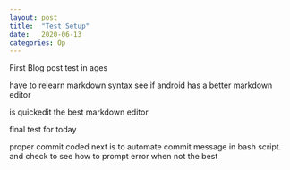 ```yaml
---
layout: post
title:  "Test Setup"
date:   2020-06-13 
categories: Op
---
```


First Blog post test in ages


have to relearn markdown syntax
see if android has a better markdown editor

is quickedit the best markdown editor

final test for today


proper commit coded
next is to automate commit message in bash script. and check to see how to prompt error when 
not the best